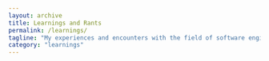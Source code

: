 ```yaml
---
layout: archive
title: Learnings and Rants
permalink: /learnings/
tagline: "My experiences and encounters with the field of software engineering and data science"
category: "learnings"
---
```

